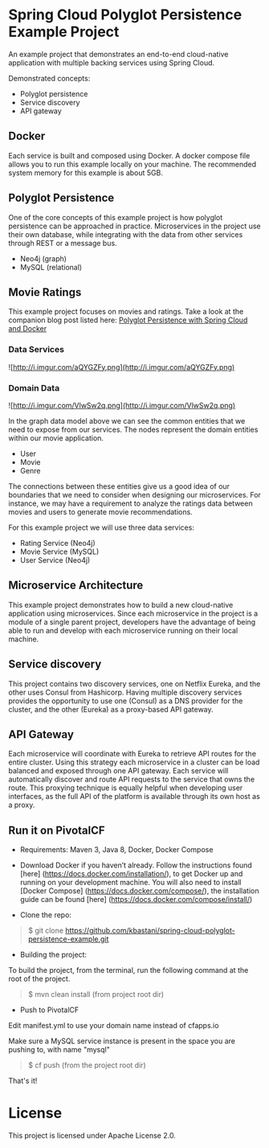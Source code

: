 # Spring Cloud Polyglot Persistence Example Project

An example project that demonstrates an end-to-end cloud-native application with multiple backing services using Spring Cloud.

Demonstrated concepts:

* Polyglot persistence
* Service discovery
* API gateway

## Docker

Each service is built and composed using Docker. A docker compose file allows you to run this example locally on your machine. The recommended system memory for this example is about 5GB.

## Polyglot Persistence

One of the core concepts of this example project is how polyglot persistence can be approached in practice. Microservices in the project use their own database, while integrating with the data from other services through REST or a message bus.

* Neo4j (graph)
* MySQL (relational)

## Movie Ratings

This example project focuses on movies and ratings. Take a look at the companion blog post listed here: [Polyglot Persistence with Spring Cloud and Docker](http://www.kennybastani.com)

### Data Services

![http://i.imgur.com/aQYGZFy.png](http://i.imgur.com/aQYGZFy.png)

### Domain Data

![http://i.imgur.com/VlwSw2q.png](http://i.imgur.com/VlwSw2q.png)

In the graph data model above we can see the common entities that we need to expose from our services. The nodes represent the domain entities within our movie application.

* User
* Movie
* Genre

The connections between these entities give us a good idea of our boundaries that we need to consider when designing our microservices. For instance, we may have a requirement to analyze the ratings data between movies and users to generate movie recommendations.

For this example project we will use three data services:

* Rating Service (Neo4j)
* Movie Service (MySQL)
* User Service (Neo4j)

## Microservice Architecture

This example project demonstrates how to build a new cloud-native application using microservices. Since each microservice in the project is a module of a single parent project, developers have the advantage of being able to run and develop with each microservice running on their local machine.

## Service discovery

This project contains two discovery services, one on Netflix Eureka, and the other uses Consul from Hashicorp. Having multiple discovery services provides the opportunity to use one (Consul) as a DNS provider for the cluster, and the other (Eureka) as a proxy-based API gateway.

## API Gateway

Each microservice will coordinate with Eureka to retrieve API routes for the entire cluster. Using this strategy each microservice in a cluster can be load balanced and exposed through one API gateway. Each service will automatically discover and route API requests to the service that owns the route. This proxying technique is equally helpful when developing user interfaces, as the full API of the platform is available through its own host as a proxy.

## Run it on PivotalCF

* Requirements: Maven 3, Java 8, Docker, Docker Compose

* Download Docker if you haven’t already. Follow the instructions found [here] (https://docs.docker.com/installation/), to get Docker up and running on your development machine. You will also need to install [Docker Compose] (https://docs.docker.com/compose/), the installation guide can be found [here] (https://docs.docker.com/compose/install/)

* Clone the repo: 
    
> $ git clone https://github.com/kbastani/spring-cloud-polyglot-persistence-example.git

* Building the project:

To build the project, from the terminal, run the following command at the root of the project.

> $ mvn clean install (from project root dir)

* Push to PivotalCF

Edit manifest.yml to use your domain name instead of cfapps.io

Make sure a MySQL service instance is present in the space you are pushing to, with name "mysql" 

> $ cf push (from the project root dir)

That's it!


# License

This project is licensed under Apache License 2.0.
